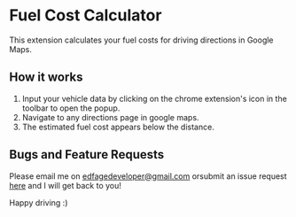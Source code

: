 # Fuel Cost Calculator

This extension calculates your fuel costs for driving directions in Google Maps.

## How it works

1.  Input your vehicle data by clicking on the chrome extension's icon in the toolbar to open the popup.
2.  Navigate to any directions page in google maps.
3.  The estimated fuel cost appears below the distance.

## Bugs and Feature Requests

Please email me on edfagedeveloper@gmail.com orsubmit an issue request [here](https://github.com/EdFage/fuelCostCalculator/issues) and I will get back to you!

Happy driving :)
